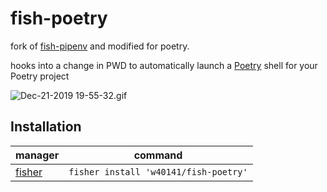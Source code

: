 # fish-poetry

fork of [fish-pipenv](https://github.com/sentriz/fish-pipenv) and modified for poetry.

hooks into a change in PWD to automatically launch a [Poetry](https://python-poetry.org) shell for your Poetry project

![Dec-21-2019 19-55-32.gif](doc/screen.gif)

## Installation

| manager                                          | command                               |
| ------------------------------------------------ | ------------------------------------- |
| [fisher](https://github.com/jorgebucaran/fisher) | `fisher install 'w40141/fish-poetry'` |
